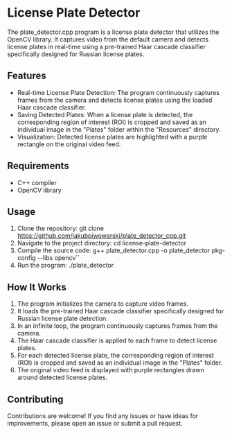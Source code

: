 # License Plate Detector
The plate_detector.cpp program is a license plate detector that utilizes the OpenCV library. It captures video from the default camera and detects license plates in real-time using a pre-trained Haar cascade classifier specifically designed for Russian license plates.

## Features
* Real-time License Plate Detection: The program continuously captures frames from the camera and detects license plates using the loaded Haar cascade classifier.
* Saving Detected Plates: When a license plate is detected, the corresponding region of interest (ROI) is cropped and saved as an individual image in the "Plates" folder within the "Resources" directory.
* Visualization: Detected license plates are highlighted with a purple rectangle on the original video feed.

## Requirements
* C++ compiler
* OpenCV library

## Usage
1. Clone the repository: git clone https://github.com/jakubpiwowarski/plate_detector_cpp.git
2. Navigate to the project directory: cd license-plate-detector
3. Compile the source code: g++ plate_detector.cpp -o plate_detector pkg-config --libs opencv``
4. Run the program: ./plate_detector

## How It Works
1. The program initializes the camera to capture video frames.
2. It loads the pre-trained Haar cascade classifier specifically designed for Russian license plate detection.
3. In an infinite loop, the program continuously captures frames from the camera.
4. The Haar cascade classifier is applied to each frame to detect license plates.
5. For each detected license plate, the corresponding region of interest (ROI) is cropped and saved as an individual image in the "Plates" folder.
6. The original video feed is displayed with purple rectangles drawn around detected license plates.


## Contributing
Contributions are welcome! If you find any issues or have ideas for improvements, please open an issue or submit a pull request.
